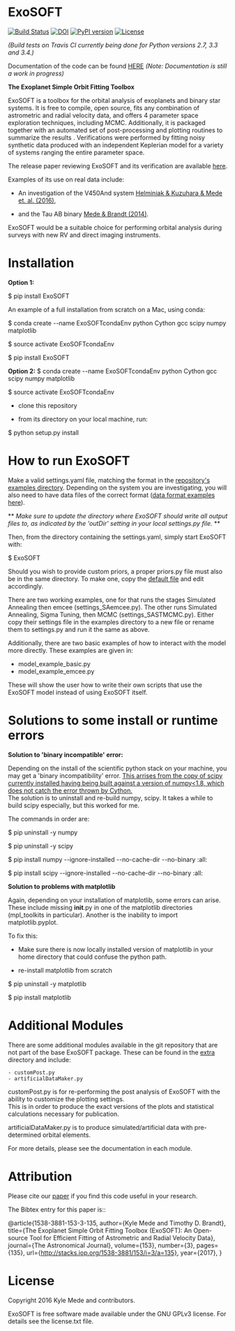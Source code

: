 ExoSOFT
=======

[![Build Status](https://travis-ci.org/kylemede/ExoSOFT.svg?branch=master)](https://travis-ci.org/kylemede/ExoSOFT)
[![DOI](https://zenodo.org/badge/74822648.svg)](https://zenodo.org/badge/latestdoi/74822648)
[![PyPI version](https://badge.fury.io/py/ExoSOFT.svg)](https://badge.fury.io/py/ExoSOFT)
[![License](https://img.shields.io/badge/license-GPL-blue.svg)](https://github.com/kylemede/ExoSOFT/blob/master/LICENSE)
<!--[![Coverage Status](https://coveralls.io/repos/github/kylemede/ExoSOFT/badge.svg?branch=master)](https://coveralls.io/github/kylemede/ExoSOFT?branch=master)-->

*(Build tests on Travis CI currently being done for Python versions 2.7, 3.3 and 3.4.)*

Documentation of the code can be found [HERE](http://exosoft.readthedocs.io/en/latest/index.html) *(Note: Documentation is still a work in progress)*

**The Exoplanet Simple Orbit Fitting Toolbox**

ExoSOFT is a toolbox for the orbital analysis of exoplanets and binary star
systems.  It is free to compile, open source, fits any combination of
astrometric and radial velocity data, and offers 4 parameter space exploration
techniques, including MCMC.  Additionally, it is packaged together with an
automated set of post-processing and plotting routines to summarize the results
.  Verifications were performed by fitting noisy synthetic data produced with
an independent Keplerian model for a variety of systems ranging the entire
parameter space.  

The release paper reviewing ExoSOFT and its verification are available [here](http://iopscience.iop.org/article/10.3847/1538-3881/aa5e4a/meta;jsessionid=9AABE88A2AA6F5D49DFDEDA7E23B9824.c4.iopscience.cld.iop.org).

Examples of its use on real data include:

 - An investigation of the V450And system [Helminiak & Kuzuhara & Mede et. al. (2016)](http://adsabs.harvard.edu/abs/2016ApJ...832...33H),

 - and the Tau AB binary [Mede & Brandt (2014)](http://adsabs.harvard.edu/abs/2014IAUS..299...52M>).

ExoSOFT would be a suitable choice for performing orbital analysis during surveys with new RV and direct imaging instruments.

Installation
============

**Option 1:**


 $ pip install ExoSOFT

 An example of a full installation from scratch on a Mac, using conda:

 $ conda create --name ExoSOFTcondaEnv python Cython gcc scipy numpy matplotlib

 $ source activate ExoSOFTcondaEnv

 $ pip install ExoSOFT

**Option 2:**
 $ conda create --name ExoSOFTcondaEnv python Cython gcc scipy numpy matplotlib

 $ source activate ExoSOFTcondaEnv

 - clone this repository

 - from its directory on your local machine, run:

 $ python setup.py install


How to run ExoSOFT
==================

Make a valid settings.yaml file, matching the format in the [repository's examples directory](https://github.com/kylemede/ExoSOFT/tree/master/examples).
  Depending on the system you are investigating, you will also need to have data files of the correct format ([data format examples here](https://github.com/kylemede/ExoSOFT/tree/master/examples)).

** *Make sure to update the directory where ExoSOFT should write all output files to, as indicated by the 'outDir' setting in your local settings.py file.* **

Then, from the directory containing the settings.yaml, simply start ExoSOFT with:

 $ ExoSOFT

Should you wish to provide custom priors, a proper priors.py file must also be in the same directory.  To make one, copy the [default file](https://github.com/kylemede/ExoSOFT/blob/master/examples/priors.py) and edit accordingly.

There are two working examples, one for that runs the stages Simulated Annealing then emcee (settings_SAemcee.py).  The other runs Simulated Annealing, Sigma Tuning, then MCMC (settings_SASTMCMC.py).  Either copy their settings file in the examples directory to a new file or rename them to settings.py and run it the same as above.


Additionally, there are two basic examples of how to interact with the model more directly.  These examples are given in:

 - model\_example\_basic.py
 - model\_example\_emcee.py

 These will show the user how to write their own scripts that use the ExoSOFT model instead of using ExoSOFT itself.

Solutions to some install or runtime errors
===========================================

**Solution to 'binary incompatible' error:**

Depending on the install of the scientific python stack on your machine, you may get a 'binary incompatibility' error.
[This arrises from the copy of scipy currently installed having being built against a version of numpy<1.8, which does not catch the error thrown by Cython.](http://stackoverflow.com/questions/40845304/runtimewarning-numpy-dtype-size-changed-may-indicate-binary-incompatibility)  
The solution is to uninstall and re-build numpy, scipy.  It takes a while to build scipy especially, but this worked for me.  

The commands in order are:

 $ pip uninstall -y numpy   

 $ pip uninstall -y scipy

 <!--$pip uninstall -y scikit-learn-->

 $ pip install numpy --ignore-installed --no-cache-dir --no-binary :all:

 $ pip install scipy --ignore-installed --no-cache-dir --no-binary :all:

 <!--$pip install scikit-learn --ignore-installed --no-cache-dir --no-binary :all:-->

**Solution to problems with matplotlib**

Again, depending on your installation of matplotlib, some errors can arise.  
These include missing __init__.py in one of the matplotlib directories (mpl_toolkits in particular).
Another is the inability to import matplotlib.pyplot.

To fix this:

 - Make sure there is now locally installed version of matplotlib in your home directory that could confuse the python path.

 - re-install matplotlib from scratch

 $ pip uninstall -y matplotlib

 $ pip install matplotlib

Additional Modules
==================

There are some additional modules available in the git repository that are not part of the base ExoSOFT package.
These can be found in the [extra](https://github.com/kylemede/ExoSOFT/tree/master/extra) directory and include:

    - customPost.py
    - artificialDataMaker.py

customPost.py is for re-performing the post analysis of ExoSOFT with the ability to customize the plotting settings.  
This is in order to produce the exact versions of the plots and statistical calculations necessary for publication.

artificialDataMaker.py is to produce simulated/artificial data with pre-determined orbital elements.

For more details, please see the documentation in each module.

Attribution
===========

Please cite our [paper](http://iopscience.iop.org/article/10.3847/1538-3881/aa5e4a/meta;jsessionid=9AABE88A2AA6F5D49DFDEDA7E23B9824.c4.iopscience.cld.iop.org) if you find this code useful in your
research.  

The Bibtex entry for this paper is::

@article{1538-3881-153-3-135,
  author={Kyle Mede and Timothy D. Brandt},
  title={The Exoplanet Simple Orbit Fitting Toolbox (ExoSOFT): An Open-source Tool for Efficient Fitting of Astrometric and Radial Velocity Data},
  journal={The Astronomical Journal},
  volume={153},
  number={3},
  pages={135},
  url={http://stacks.iop.org/1538-3881/153/i=3/a=135},
  year={2017},
}

License
=======

Copyright 2016 Kyle Mede and contributors.

ExoSOFT is free software made available under the GNU GPLv3 license.
For details see the license.txt file.
